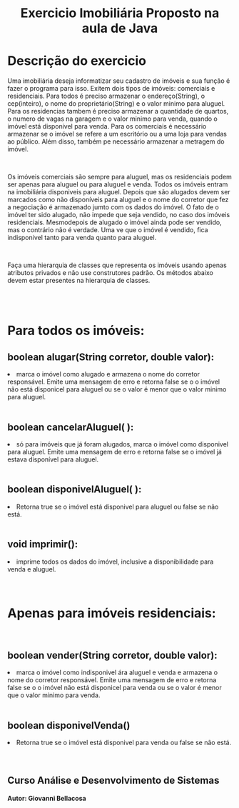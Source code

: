 <html> 
    <head>
       <h1 Align="center"> Exercicio Imobiliária Proposto na aula de Java</h1>
    </head>
    <body>
        <h1>Descrição do exercicio</h1>
        <p>Uma imobiliária deseja informatizar seu cadastro de imóveis e sua função é fazer o programa para isso. Exitem dois tipos de imóveis: comerciais e residenciais. Para todos é preciso armazenar o endereço(String), o cep(inteiro), o nome do proprietário(String) e o valor minimo para aluguel. Para os residencias tambem é preciso armazenar a quantidade de quartos, o numero de vagas na garagem e o valor minimo para venda, quando o imóvel está disponivel para venda. Para os comerciais é necessário armazenar se o imóvel se refere a um escritório ou a uma loja para vendas ao público. Além disso, também pe necessário armazenar a metragem do imóvel.</p>
        <br>
        <p>Os imóveis comerciais são sempre para aluguel, mas os residenciais podem ser apenas para aluguel ou para aluguel e venda. Todos os imóveis entram na imobiliária disponiveis para aluguel. Depois que são alugados devem ser marcados como não disponíveis para aluguel e o nome do corretor que fez a negociação é armazenado jumto com os dados do imóvel. O fato de o imóvel ter sido alugado, não impede que seja vendido, no caso dos imóveis residenciais. Mesmodepois de alugado o imóvel ainda pode ser vendido, mas o contrário não é verdade. Uma ve que o imóvel é vendido, fica indisponivel tanto para venda quanto para aluguel.</p>
        <br>
        <p>Faça uma hierarquia de classes que representa os imóveis usando apenas atributos privados e não use construtores padrão. Os métodos abaixo devem estar presentes na hierarquia de classes.</p>
        <br>
        <br>
        <h1>Para todos os imóveis:</h1>
        <h2>boolean alugar(String corretor, double valor):</h2> 
        <li>marca o imóvel como alugado e armazena o nome do corretor responsável. Emite uma mensagem de erro e retorna false se o o imóvel não está disponicel para aluguel ou se o valor é menor que o valor minimo para aluguel.</li>
        <br>
        <h2>boolean cancelarAluguel( ):</h2> 
        <li>só para imóveis que já foram alugados, marca o imóvel como disponivel para aluguel. Emite uma mensagem de erro e retorna false se o imóvel já estava disponível para aluguel.</li>
        <br>
        <h2>boolean disponivelAluguel( ):</h2> 
        <li>Retorna true se o imóvel está disponivel para aluguel ou false se não está.</li>
        <br>
        <h2>void imprimir():</h2>
        <li>imprime todos os dados do imóvel, inclusive a disponibilidade para venda e aluguel.</li>
        <br>
        <br>
        <h1>Apenas para imóveis residenciais:</h1>
        <br>
        <h2>boolean vender(String corretor, double valor):</h2>
        <li>marca o imóvel como indisponivel ára aluguel e venda e armazena o nome do corretor responsável. Emite uma mensagem de erro e retorna false se o o imóvel não está disponicel para venda ou se o valor é menor que o valor minimo para venda.</li>
        <br>
        <h2>boolean disponivelVenda()</h2>
        <li>Retorna true se o imóvel está disponivel para venda ou false se não está.</li>
        <br>
        <br>
        <h2>Curso Análise e Desenvolvimento de Sistemas</h2>
        <h4>Autor: Giovanni Bellacosa</h4>
    </body>
</html>
